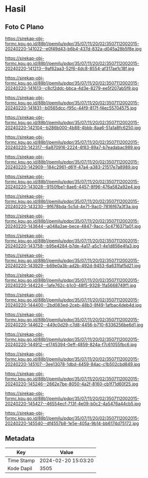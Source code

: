 # Hasil

## Foto C Plano

https://sirekap-obj-formc.kpu.go.id/88b1/pemilu/pdpr/35/07/11/20/02/3507112002015-20240220-141022--e0f49d43-b6b4-437d-832a-d045a28b5f8e.jpg

https://sirekap-obj-formc.kpu.go.id/88b1/pemilu/pdpr/35/07/11/20/02/3507112002015-20240220-141213--9af62aa3-52f6-4dc8-8554-af317ae1c18f.jpg

https://sirekap-obj-formc.kpu.go.id/88b1/pemilu/pdpr/35/07/11/20/02/3507112002015-20240220-141613--c8cf2ddc-bbca-4d3e-8279-ee5f207ab5f9.jpg

https://sirekap-obj-formc.kpu.go.id/88b1/pemilu/pdpr/35/07/11/20/02/3507112002015-20240220-141831--b0565dcc-f95c-44f9-817f-f4ec55704575.jpg

https://sirekap-obj-formc.kpu.go.id/88b1/pemilu/pdpr/35/07/11/20/02/3507112002015-20240220-142104--b286b000-4b88-4bbb-8aa6-51a1a8fc6250.jpg

https://sirekap-obj-formc.kpu.go.id/88b1/pemilu/pdpr/35/07/11/20/02/3507112002015-20240220-142317--6a870916-2224-4f83-89a7-b7eadabac989.jpg

https://sirekap-obj-formc.kpu.go.id/88b1/pemilu/pdpr/35/07/11/20/02/3507112002015-20240220-142909--184c2961-d61f-47a4-a383-21517e7a8989.jpg

https://sirekap-obj-formc.kpu.go.id/88b1/pemilu/pdpr/35/07/11/20/02/3507112002015-20240220-143028--9150fbe1-8ae6-4457-8f96-476a582a92e4.jpg

https://sirekap-obj-formc.kpu.go.id/88b1/pemilu/pdpr/35/07/11/20/02/3507112002015-20240220-143230--9f678bda-5c5d-4e71-9ac0-7816f67a3f3a.jpg

https://sirekap-obj-formc.kpu.go.id/88b1/pemilu/pdpr/35/07/11/20/02/3507112002015-20240220-143644--a048a2ae-bece-4847-9acc-5c4716371a01.jpg

https://sirekap-obj-formc.kpu.go.id/88b1/pemilu/pdpr/35/07/11/20/02/3507112002015-20240220-143758--b95e4284-b7de-4a17-a5c1-4e1d856e4fa3.jpg

https://sirekap-obj-formc.kpu.go.id/88b1/pemilu/pdpr/35/07/11/20/02/3507112002015-20240220-143929--b69e0a3b-ad2b-492d-9453-6a631faf5d21.jpg

https://sirekap-obj-formc.kpu.go.id/88b1/pemilu/pdpr/35/07/11/20/02/3507112002015-20240220-144224--1afe762c-b1c0-48f5-9328-1fa5668749f1.jpg

https://sirekap-obj-formc.kpu.go.id/88b1/pemilu/pdpr/35/07/11/20/02/3507112002015-20240220-144400--2bd083ed-2ceb-48b3-8f49-1afbac4deb4d.jpg

https://sirekap-obj-formc.kpu.go.id/88b1/pemilu/pdpr/35/07/11/20/02/3507112002015-20240220-144622--449c0d29-c7d8-4456-b710-6336256be6d1.jpg

https://sirekap-obj-formc.kpu.go.id/88b1/pemilu/pdpr/35/07/11/20/02/3507112002015-20240220-144912--e1745394-0eff-4859-824a-f7c61055fbc6.jpg

https://sirekap-obj-formc.kpu.go.id/88b1/pemilu/pdpr/35/07/11/20/02/3507112002015-20240220-145107--3ee13078-1dbd-4459-84ac-c1b502cbd849.jpg

https://sirekap-obj-formc.kpu.go.id/88b1/pemilu/pdpr/35/07/11/20/02/3507112002015-20240220-145246--2662e7be-8050-4a2f-8160-cb1f71d60f25.jpg

https://sirekap-obj-formc.kpu.go.id/88b1/pemilu/pdpr/35/07/11/20/02/3507112002015-20240220-145427--46554ecf-713f-4e09-b0c2-4a5476a44cb5.jpg

https://sirekap-obj-formc.kpu.go.id/88b1/pemilu/pdpr/35/07/11/20/02/3507112002015-20240220-145540--df4557b8-1e5e-405a-9b14-bb6174d75172.jpg


## Metadata

| Key        | Value               |
| ---------- | ------------------- |
| Time Stamp | 2024-02-20 15:03:20 |
| Kode Dapil | 3505                |



